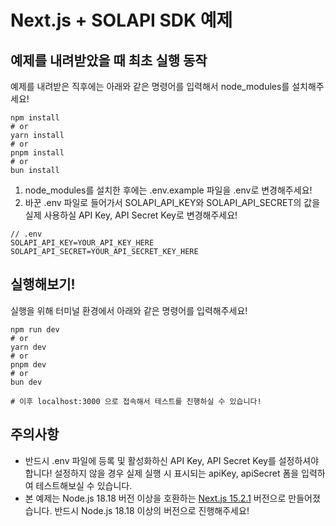 # Next.js + SOLAPI SDK 예제

## 예제를 내려받았을 때 최초 실행 동작

예제를 내려받은 직후에는 아래와 같은 명령어를 입력해서 node_modules를 설치해주세요!

```shell
npm install
# or
yarn install
# or
pnpm install
# or
bun install
```

1. node_modules를 설치한 후에는 .env.example 파일을 .env로 변경해주세요!
2. 바꾼 .env 파일로 들어가서 SOLAPI_API_KEY와 SOLAPI_API_SECRET의 값을 실제 사용하실 API Key, API Secret Key로 변경해주세요!

```text
// .env
SOLAPI_API_KEY=YOUR_API_KEY_HERE
SOLAPI_API_SECRET=YOUR_API_SECRET_KEY_HERE
```

## 실행해보기!

실행을 위해 터미널 환경에서 아래와 같은 명령어를 입력해주세요!

```shell
npm run dev
# or
yarn dev
# or
pnpm dev
# or
bun dev

# 이후 localhost:3000 으로 접속해서 테스트를 진행하실 수 있습니다!
```
## 주의사항

* 반드시 .env 파일에 등록 및 활성화하신 API Key, API Secret Key를 설정하셔야 합니다! 설정하지 않을 경우 실제 실행 시 표시되는 apiKey, apiSecret 폼을 입력하여 테스트해보실 수 있습니다.
* 본 예제는 Node.js 18.18 버전 이상을 호환하는 [Next.js 15.2.1](https://nextjs.org/docs/app/getting-started/installation) 버전으로 만들어졌습니다. 반드시 Node.js 18.18 이상의 버전으로 진행해주세요!  
